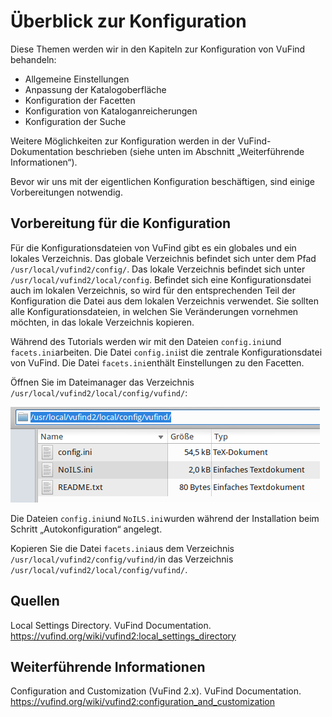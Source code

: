 # Überblick zur Konfiguration

Diese Themen werden wir in den Kapiteln zur Konfiguration von VuFind
behandeln:

* Allgemeine Einstellungen
* Anpassung der Katalogoberfläche
* Konfiguration der Facetten
* Konfiguration von Kataloganreicherungen
* Konfiguration der Suche

Weitere Möglichkeiten zur Konfiguration werden in der VuFind-Dokumentation beschrieben (siehe unten im Abschnitt „Weiterführende Informationen“).

Bevor wir uns mit der eigentlichen Konfiguration beschäftigen, sind einige Vorbereitungen notwendig.

## Vorbereitung für die Konfiguration

Für die Konfigurationsdateien von VuFind gibt es ein globales und ein lokales Verzeichnis. Das globale Verzeichnis befindet sich unter dem Pfad ```/usr/local/vufind2/config/```. Das lokale Verzeichnis befindet sich unter ```/usr/local/vufind2/local/config```. Befindet sich eine Konfigurationsdatei auch im lokalen Verzeichnis, so wird für den entsprechenden Teil der Konfiguration die Datei aus dem lokalen Verzeichnis verwendet. Sie sollten alle Konfigurationsdateien, in welchen Sie Veränderungen vornehmen möchten, in das lokale Verzeichnis kopieren.

Während des Tutorials werden wir mit den Dateien ```config.ini```und ```facets.ini```arbeiten. Die Datei ```config.ini```ist die zentrale Konfigurationsdatei von VuFind. Die Datei ```facets.ini```enthält Einstellungen zu den Facetten.

Öffnen Sie im Dateimanager das Verzeichnis ```/usr/local/vufind2/local/config/vufind/```:

![](media/05/image1.png)

Die Dateien ```config.ini```und ```NoILS.ini```wurden während der Installation beim Schritt „Autokonfiguration“ angelegt.

Kopieren Sie die Datei ```facets.ini```aus dem Verzeichnis ```/usr/local/vufind2/config/vufind/```in das Verzeichnis ```/usr/local/vufind2/local/config/vufind/```.

## Quellen

Local Settings Directory. VuFind Documentation.
<https://vufind.org/wiki/vufind2:local_settings_directory>

## Weiterführende Informationen

Configuration and Customization (VuFind 2.x). VuFind Documentation.
<https://vufind.org/wiki/vufind2:configuration_and_customization>